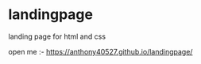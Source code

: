 # landingpage
landing page for html and css

open me :- https://anthony40527.github.io/landingpage/
